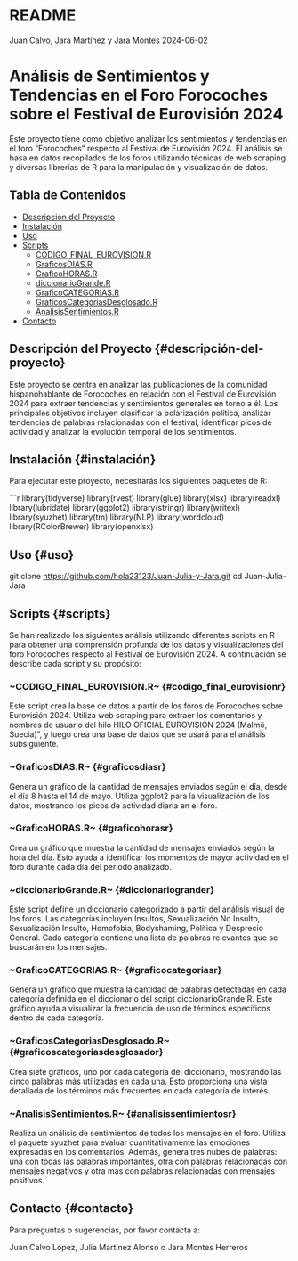 # README

Juan Calvo, Jara Martínez y Jara Montes 2024-06-02

# Análisis de Sentimientos y Tendencias en el Foro Forocoches sobre el Festival de Eurovisión 2024

Este proyecto tiene como objetivo analizar los sentimientos y tendencias en el foro “Forocoches” respecto al Festival de Eurovisión 2024. El análisis se basa en datos recopilados de los foros utilizando técnicas de web scraping y diversas librerías de R para la manipulación y visualización de datos.

## Tabla de Contenidos

-   [Descripción del Proyecto](#descripción-del-proyecto)
-   [Instalación](#instalación)
-   [Uso](#uso)
-   [Scripts](#scripts)
    -   [CODIGO_FINAL_EUROVISION.R](#codigo_final_eurovisionr)
    -   [GraficosDIAS.R](#graficosdiasr)
    -   [GraficoHORAS.R](#graficohorasr)
    -   [diccionarioGrande.R](#diccionariogrander)
    -   [GraficoCATEGORIAS.R](#graficocategoriasr)
    -   [GraficosCategoriasDesglosado.R](#graficoscategoriasdesglosador)
    -   [AnalisisSentimientos.R](#analisissentimientosr)
-   [Contacto](#contacto)

## Descripción del Proyecto {#descripción-del-proyecto}

Este proyecto se centra en analizar las publicaciones de la comunidad hispanohablante de Forocoches en relación con el Festival de Eurovisión 2024 para extraer tendencias y sentimientos generales en torno a él. Los principales objetivos incluyen clasificar la polarización política, analizar tendencias de palabras relacionadas con el festival, identificar picos de actividad y analizar la evolución temporal de los sentimientos.

## Instalación {#instalación}

Para ejecutar este proyecto, necesitarás los siguientes paquetes de R:

\`\`\`r library(tidyverse) library(rvest) library(glue) library(xlsx) library(readxl) library(lubridate) library(ggplot2) library(stringr) library(writexl) library(syuzhet) library(tm) library(NLP) library(wordcloud) library(RColorBrewer) library(openxlsx)

## Uso {#uso}

git clone <https://github.com/hola23123/Juan-Julia-y-Jara.git> cd Juan-Julia-Jara

## Scripts {#scripts}

Se han realizado los siguientes análisis utilizando diferentes scripts en R para obtener una comprensión profunda de los datos y visualizaciones del foro Forocoches respecto al Festival de Eurovisión 2024. A continuación se describe cada script y su propósito:

### ~**CODIGO_FINAL_EUROVISION.R**~ {#codigo_final_eurovisionr}

Este script crea la base de datos a partir de los foros de Forocoches sobre Eurovisión 2024. Utiliza web scraping para extraer los comentarios y nombres de usuario del hilo HILO OFICIAL EUROVISIÓN 2024 (Malmö, Suecia)”, y luego crea una base de datos que se usará para el análisis subsiguiente.

### ~**GraficosDIAS.R**~ {#graficosdiasr}

Genera un gráfico de la cantidad de mensajes enviados según el día, desde el día 8 hasta el 14 de mayo. Utiliza ggplot2 para la visualización de los datos, mostrando los picos de actividad diaria en el foro.

### ~**GraficoHORAS.R**~ {#graficohorasr}

Crea un gráfico que muestra la cantidad de mensajes enviados según la hora del día. Esto ayuda a identificar los momentos de mayor actividad en el foro durante cada día del período analizado.

### ~**diccionarioGrande.R**~ {#diccionariogrander}

Este script define un diccionario categorizado a partir del análisis visual de los foros. Las categorías incluyen Insultos, Sexualización No Insulto, Sexualización Insulto, Homofobia, Bodyshaming, Política y Desprecio General. Cada categoría contiene una lista de palabras relevantes que se buscarán en los mensajes.

### ~**GraficoCATEGORIAS.R**~ {#graficocategoriasr}

Genera un gráfico que muestra la cantidad de palabras detectadas en cada categoría definida en el diccionario del script diccionarioGrande.R. Este gráfico ayuda a visualizar la frecuencia de uso de términos específicos dentro de cada categoría.

### ~**GraficosCategoriasDesglosado.R**~ {#graficoscategoriasdesglosador}

Crea siete gráficos, uno por cada categoría del diccionario, mostrando las cinco palabras más utilizadas en cada una. Esto proporciona una vista detallada de los términos más frecuentes en cada categoría de interés.

### ~**AnalisisSentimientos.R**~ {#analisissentimientosr}

Realiza un análisis de sentimientos de todos los mensajes en el foro. Utiliza el paquete syuzhet para evaluar cuantitativamente las emociones expresadas en los comentarios. Además, genera tres nubes de palabras: una con todas las palabras importantes, otra con palabras relacionadas con mensajes negativos y otra más con palabras relacionadas con mensajes positivos.

## Contacto {#contacto}

Para preguntas o sugerencias, por favor contacta a:

Juan Calvo López, Julia Martínez Alonso o Jara Montes Herreros
